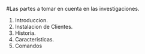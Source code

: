 #Las partes a tomar en cuenta en las investigaciones.
1. Introduccion. 
2. Instalacion de Clientes.
3. Historia.
4. Caracteristicas.
5. Comandos
